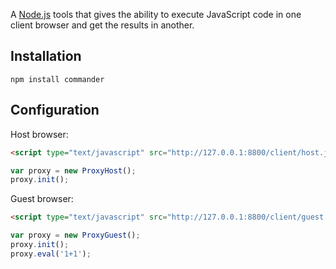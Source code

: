 A [Node.js](http://nodejs.org) tools that gives the ability to execute JavaScript code in one client browser and get the results in another.

## Installation

`npm install commander`

## Configuration

Host browser:

```html
<script type="text/javascript" src="http://127.0.0.1:8800/client/host.js"></script>
```

```javascript
var proxy = new ProxyHost();
proxy.init();
```

Guest browser:

```html
<script type="text/javascript" src="http://127.0.0.1:8800/client/guest.js"></script>
```

```javascript
var proxy = new ProxyGuest();
proxy.init();
proxy.eval('1+1');
```
